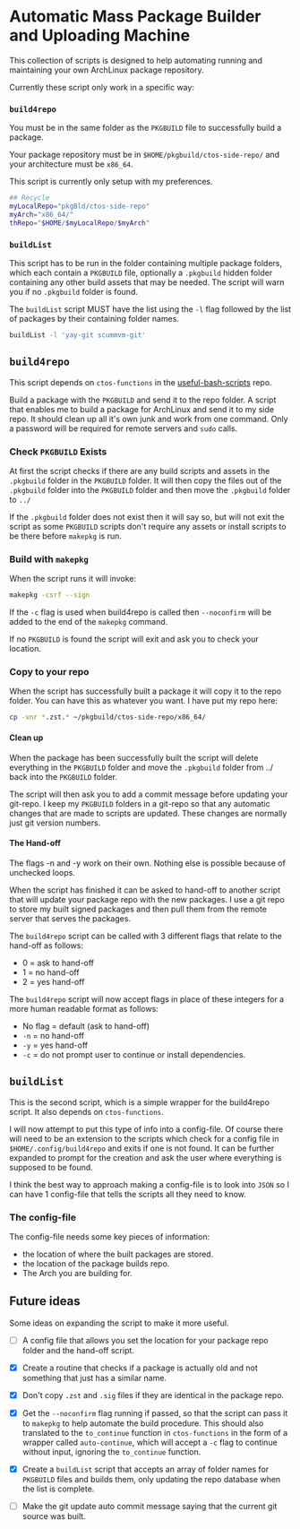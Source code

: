 # Automatic Mass Package Builder and Uploading Machine

This collection of scripts is designed to help automating running and maintaining your own ArchLinux package repository.

Currently these script only work in a specific way:

### `build4repo`

You must be in the same folder as the `PKGBUILD` file to successfully build a package.

Your package repository must be in `$HOME/pkgbuild/ctos-side-repo/` and your architecture must be `x86_64`.

This script is currently only setup with my preferences.

```bash
## Recycle
myLocalRepo="pkgBld/ctos-side-repo"
myArch="x86_64/"
thRepo="$HOME/$myLocalRepo/$myArch"
```

### `buildList`

This script has to be run in the folder containing multiple package folders, which each contain a `PKGBUILD` file, optionally a `.pkgbuild` hidden folder containing any other build assets that may be needed. The script will warn you if no `.pkgbuild` folder is found.

The `buildList` script MUST have the list using the `-l` flag followed by the list of packages by their containing folder names.

```bash
buildList -l 'yay-git scummvm-git'
```

## `build4repo`

This script depends on `ctos-functions` in the [useful-bash-scripts](https://github.com/Coopertronic/useful-bash-functions) repo.

Build a package with the `PKGBUILD` and send it to the repo folder. A script that enables me to build a package for ArchLinux and send it to my side repo. It should clean up all it's own junk and work from one command. Only a password will be required for remote servers and `sudo` calls.

### Check `PKGBUILD` Exists

At first the script checks if there are any build scripts and assets in the `.pkgbuild` folder in the `PKGBUILD` folder. It will then copy the files out of the `.pkgbuild` folder into the `PKGBUILD` folder and then move the `.pkgbuild` folder to `../`

If the `.pkgbuild` folder does not exist then it will say so, but will not exit the script as some `PKGBUILD` scripts don't require any assets or install scripts to be there before `makepkg` is run.

### Build with `makepkg`

When the script runs it will invoke:

```bash
makepkg -csrf --sign
```

If the `-c` flag is used when build4repo is called then `--noconfirm` will be added to the end of the `makepkg` command.

If no `PKGBUILD` is found the script will exit and ask you to check your location.

### Copy to your repo

When the script has successfully built a package it will copy it to the repo folder. You can have this as whatever you want. I have put my repo here:

```bash
cp -vnr *.zst.* ~/pkgbuild/ctos-side-repo/x86_64/
```



#### Clean up

When the package has been successfully built the script will delete everything in the `PKGBUILD` folder and move the `.pkgbuild` folder from ../ back into the `PKGBUILD` folder. 

The script will then ask you to add a commit message before updating your git-repo. I keep my `PKGBUILD` folders in a git-repo so that any automatic changes that are made to scripts are updated. These changes are normally just git version numbers.

#### The Hand-off

The flags -n and -y work on their own. Nothing else is possible because of unchecked loops.

When the script has finished it can be asked to  hand-off to another script that will update your package repo with the new packages. I use a git repo to store my built signed packages and then pull them from the remote server that serves the packages.

The `build4repo` script can be called with 3 different flags that relate to the hand-off as follows:

- 0 = ask to hand-off
- 1 = no hand-off
- 2 = yes hand-off

The `build4repo` script will now accept flags in place of these integers for a more human readable format as follows:

- No flag = default (ask to hand-off)
- `-n` = no hand-off
- `-y` = yes hand-off
- `-c` = do not prompt user to continue or install dependencies.

## `buildList`

This is the second script, which is a simple wrapper for the build4repo script. It also depends on `ctos-functions`.

I will now attempt to put this type of info into a config-file. Of course there will need to be an extension to the scripts which check for a config file in `$HOME/.config/build4repo` and exits if one is not found. It can be further expanded to prompt for the creation and ask the user where everything is supposed to be found.

I think the best way to approach making a config-file is to look into `JSON` so I can have 1 config-file that tells the scripts all they need to know.

### The config-file

The config-file needs some key pieces of information:

- the location of where the built packages are stored.
- the location of the package builds repo.
- The Arch you are building for.

## Future ideas

Some ideas on expanding the script to make it more useful.

- [ ] A config file that allows you set the location for your package repo folder and the hand-off script.

- [x] Create a routine that checks if a package is actually old and not something that just has a similar name. 

- [x] Don't copy `.zst` and `.sig` files if they are identical in the package repo.
- [x] Get the `--noconfirm` flag running if passed, so that the script can pass it to `makepkg` to help automate the build procedure. This should also translated to the `to_continue` function in `ctos-functions` in the form of a wrapper called `auto-continue`, which will accept a `-c` flag to continue without input, ignoring the `to_continue` function.

- [x] Create a `buildList` script that accepts an array of folder names for `PKGBUILD` files and builds them, only updating the repo database when the list is complete.

- [ ] Make the git update auto commit message saying that the current git source was built.
